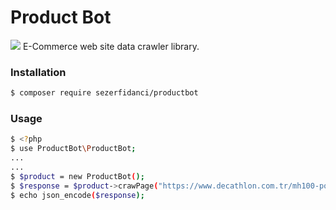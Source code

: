 # Product Bot

![](https://img.shields.io/github/release/pandao/editor.md.svg) 
E-Commerce web site data crawler library.

### Installation
```sh
$ composer require sezerfidanci/productbot
```
### Usage
```sh
$ <?php
$ use ProductBot\ProductBot;
...
...
$ $product = new ProductBot();
$ $response = $product->crawPage("https://www.decathlon.com.tr/mh100-polar-id_8492976.html");
$ echo json_encode($response);
```
